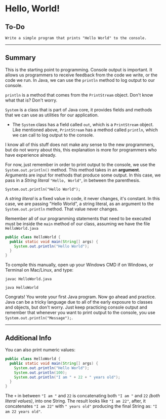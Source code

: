 # Hello, World!

To-Do
-----

    Write a simple program that prints "Hello World" to the console.

---

Summary
-

This is the starting point to programming. Console output is important. It allows us programmers to receive feedback from the code we write, or the code we run. In Java, we can use the `println` method to log output to our console.

`println` is a method that comes from the `PrintStream` object. Don't know what that is? Don't worry.

`System` is a class that is part of Java core, it provides fields and methods that we can use as utilities for our application. 
- The `System` class has a field called `out`, which is a `PrintStream` object. Like mentioned above, `PrintStream` has a method called `println`, which we can call to log output to the console.

I know all of this stuff does not make any sense to the new programmers, but do not worry about this, this explanation is more for programmers who have experience already.

For now, just remember in order to print output to the console, we use the `System.out.println()` method. This method takes in an **argument**. Arguments are input for methods that produce some output. In this case, we pass in a *String literal* `"Hello, World"`, in between the parenthesis.

```System.out.println("Hello World");```

A *string literal* is a fixed value in code, it never changes, it's constant. In this case, we are passing "Hello World", a string literal, as an argument to the `System.out.println` method. That value never changes.

Remember all of our programming statements that need to be executed must be inside the `main` method of our class, assuming we have the file `HelloWorld.java`

```Java
public class HelloWorld {
  public static void main(String[] args) {
    System.out.println("Hello World");
  }
}
```

To compile this manually, open up your Windows CMD if on Windows, or Terminal on Mac/Linux, and type:

  `javac HelloWorld.java`

  `java HelloWorld`

Congrats! You wrote your first Java program. Now go ahead and practice. Java can be a tricky language due to all of the early exposure to classes and objects, but don't worry. Just keep practicing console output and remember that whenever you want to print output to the console, you use `System.out.println("Message");`.

---

Additional Info
-

You can also print numeric values:

```Java
public class HelloWorld {
  public static void main(String[] args) {
    System.out.println("Hello World");
    System.out.println(100);
    System.out.println("I am " + 22 + " years old");
  }
}

```

The `+` in between `"I am "` and `22` is concatenating both `"I am "` and `22` *(both literal values)*, into one String. The result looks like `"I am 22"`, after, it concatenates `"I am 22"` with `" years old"` producing the final String as: `"I am 22 years old"`.

